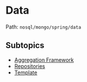 # Data

Path: `nosql/mongo/spring/data`

## Subtopics
- [Aggregation Framework](./aggregation_framework/README.md)
- [Repositories](./repositories/README.md)
- [Template](./template/README.md)
